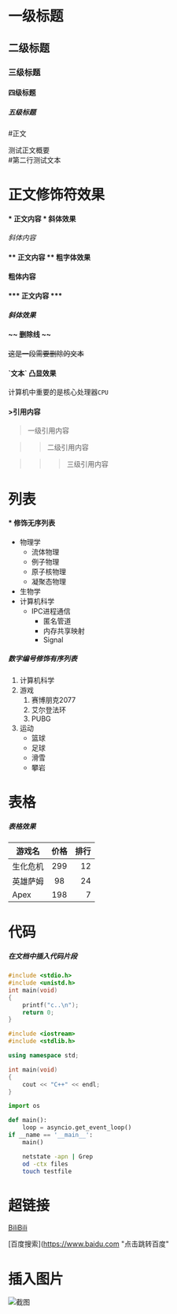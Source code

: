 # 一级标题

## 二级标题

### 三级标题

#### 四级标题

##### 五级标题

#正文

测试正文概要<br>
\#第二行测试文本

# 正文修饰符效果

#### \* 正文内容 \* 斜体效果

*斜体内容*

#### \*\* 正文内容 \*\* 粗字体效果

**粗体内容**

#### \*\*\* 正文内容 \*\*\*

***斜体效果***

#### \~\~ 删除线 \~\~

~~这是一段需要删除的文本~~

#### \`文本\` 凸显效果

计算机中重要的是核心处理器`CPU`

#### \>引用内容

> 一级引用内容

>> 二级引用内容

>>> 三级引用内容

# 列表

#### \* 修饰无序列表

* 物理学
  * 流体物理
  * 例子物理
  * 原子核物理
  * 凝聚态物理
* 生物学
* 计算机科学
  * IPC进程通信
    * 匿名管道
    * 内存共享映射
    * Signal

##### 数字编号修饰有序列表
1. 计算机科学
2. 游戏
   1. 赛博朋克2077
   2. 艾尔登法环
   3. PUBG
3. 运动
   * 篮球
   * 足球
   * 滑雪
   * 攀岩

# 表格

##### 表格效果

游戏名|价格|排行
--|:--:|--:
生化危机|299|12
英雄萨姆|98|24
Apex|198|7

# 代码

##### 在文档中插入代码片段

```c
#include <stdio.h>
#include <unistd.h>
int main(void)
{
	printf("c..\n");
	return 0;
}
```

```cpp
#include <iostream>
#include <stdlib.h>

using namespace std;

int main(void)
{
	cout << "C++" << endl;
}
```

```python
import os

def main():
	loop = asyncio.get_event_loop()
if __name == '__main__':
	main()
```

```bash
	netstate -apn | Grep
	od -ctx files
	touch testfile
```

# 超链接

[BiliBili](https://www.bilibili.com "点击B站")

[百度搜索](https://www.baidu.com "点击跳转百度"
# 插入图片

![截图](https://allall02.baidupcs.com/file/5c13e4db3tc3e615d3f2b28558659a22?bkt=en-660aa7a193f4106daac2d571585d44977bb2968f4d0cd605b03aa9c94dab4cb42a2dda4bd9b8260e459e8a4b3a25cd9b462096be655bce894d42140bd360da48&fid=742254273-250528-910112552954274&time=1650165484&sign=FDTAXUbGERQlBHSKfWqi-DCb740ccc5511e5e8fedcff06b081203-6D%2FhV60MmOrfo0ceAAD6xcQgez4%3D&to=80&size=26652&sta_dx=26652&sta_cs=0&sta_ft=png&sta_ct=0&sta_mt=0&fm2=MH%2CBaoding%2CAnywhere%2C%2Cheilongjiang%2Cct&ctime=1650165252&mtime=1650165252&resv0=-1&resv1=0&resv2=rlim&resv3=5&resv4=26652&vuk=742254273&iv=2&htype=&randtype=&tkbind_id=0&newver=1&newfm=1&secfm=1&flow_ver=3&pkey=en-262b4f382c5ba28721f3a402c6f81a8cef7467a1be16795a6d726f283a4a34dad0f6da77d36b740ace67bde2c2aa42ae96d49e31cf86e159305a5e1275657320&expires=8h&rt=pr&r=536057626&vbdid=4081339682&fin=aaa.png&fn=aaa.png&rtype=1&dp-logid=163517450392231832&dp-callid=0.1&hps=1&tsl=0&csl=0&fsl=-1&csign=gZxvcuC3qkMlXbJgjpScimGmIOU%3D&so=0&ut=1&uter=4&serv=0&uc=1620348632&ti=64f8e1e7bd8d5efe1e50130a5488c86e7b12af5a3d5b3c49305a5e1275657320&hflag=30&from_type=1&adg=c_9b6953d3d989d5f44188123c60eba879&reqlabel=250528_f_161aedf5559bec7cbcb92941e81c9798_-1_6c2fa450b01893ab0da1d128cabf521e&by=themis)
